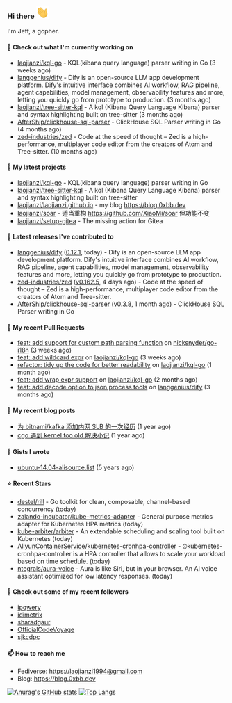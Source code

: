 ### Hi there <img src="https://raw.githubusercontent.com/laojianzi/laojianzi/main/wave.gif" width="30px">

I'm Jeff, a gopher.

#### 👷 Check out what I'm currently working on

- [laojianzi/kql-go](https://github.com/laojianzi/kql-go) - KQL(kibana query language) parser writing in Go (3 weeks ago)
- [langgenius/dify](https://github.com/langgenius/dify) - Dify is an open-source LLM app development platform. Dify&#39;s intuitive interface combines AI workflow, RAG pipeline, agent capabilities, model management, observability features and more, letting you quickly go from prototype to production. (3 months ago)
- [laojianzi/tree-sitter-kql](https://github.com/laojianzi/tree-sitter-kql) - A kql (Kibana Query Language Kibana) parser and syntax highlighting built on tree-sitter (3 months ago)
- [AfterShip/clickhouse-sql-parser](https://github.com/AfterShip/clickhouse-sql-parser) - ClickHouse SQL Parser writing in Go (4 months ago)
- [zed-industries/zed](https://github.com/zed-industries/zed) - Code at the speed of thought – Zed is a high-performance, multiplayer code editor from the creators of Atom and Tree-sitter. (10 months ago)

#### 🌱 My latest projects

- [laojianzi/kql-go](https://github.com/laojianzi/kql-go) - KQL(kibana query language) parser writing in Go
- [laojianzi/tree-sitter-kql](https://github.com/laojianzi/tree-sitter-kql) - A kql (Kibana Query Language Kibana) parser and syntax highlighting built on tree-sitter
- [laojianzi/laojianzi.github.io](https://github.com/laojianzi/laojianzi.github.io) - my blog https://blog.0xbb.dev
- [laojianzi/soar](https://github.com/laojianzi/soar) - 适当重构 https://github.com/XiaoMi/soar 但功能不变
- [laojianzi/setup-gitea](https://github.com/laojianzi/setup-gitea) - The missing action for Gitea

#### 🔭 Latest releases I've contributed to

- [langgenius/dify](https://github.com/langgenius/dify) ([0.12.1](https://github.com/langgenius/dify/releases/tag/0.12.1), today) - Dify is an open-source LLM app development platform. Dify&#39;s intuitive interface combines AI workflow, RAG pipeline, agent capabilities, model management, observability features and more, letting you quickly go from prototype to production.
- [zed-industries/zed](https://github.com/zed-industries/zed) ([v0.162.5](https://github.com/zed-industries/zed/releases/tag/v0.162.5), 4 days ago) - Code at the speed of thought – Zed is a high-performance, multiplayer code editor from the creators of Atom and Tree-sitter.
- [AfterShip/clickhouse-sql-parser](https://github.com/AfterShip/clickhouse-sql-parser) ([v0.3.8](https://github.com/AfterShip/clickhouse-sql-parser/releases/tag/v0.3.8), 1 month ago) - ClickHouse SQL Parser writing in Go

#### 🔨 My recent Pull Requests

- [feat: add support for custom path parsing function](https://github.com/nicksnyder/go-i18n/pull/346) on [nicksnyder/go-i18n](https://github.com/nicksnyder/go-i18n) (3 weeks ago)
- [feat: add wildcard expr](https://github.com/laojianzi/kql-go/pull/7) on [laojianzi/kql-go](https://github.com/laojianzi/kql-go) (3 weeks ago)
- [refactor: tidy up the code for better readability](https://github.com/laojianzi/kql-go/pull/6) on [laojianzi/kql-go](https://github.com/laojianzi/kql-go) (1 month ago)
- [feat: add wrap expr support](https://github.com/laojianzi/kql-go/pull/5) on [laojianzi/kql-go](https://github.com/laojianzi/kql-go) (2 months ago)
- [feat: add decode option to json process tools](https://github.com/langgenius/dify/pull/7138) on [langgenius/dify](https://github.com/langgenius/dify) (3 months ago)

#### 📜 My recent blog posts

- [为 bitnami/kafka 添加内网 SLB 的一次经历](https://blog.0xbb.devhttps://blog.0xbb.dev/posts/bitnami-kafka-slb/) (1 year ago)
- [cgo 遇到 kernel too old 解决小记](https://blog.0xbb.devhttps://blog.0xbb.dev/posts/cgo-kernel-too-old/) (1 year ago)

#### 📓 Gists I wrote

- [ubuntu-14.04-alisource.list](https://gist.github.com/07e2a6bf71a7457b6bd0526b174e744d) (5 years ago)

#### ⭐ Recent Stars

- [destel/rill](https://github.com/destel/rill) - Go toolkit for clean, composable, channel-based concurrency (today)
- [zalando-incubator/kube-metrics-adapter](https://github.com/zalando-incubator/kube-metrics-adapter) - General purpose metrics adapter for Kubernetes HPA metrics (today)
- [kube-arbiter/arbiter](https://github.com/kube-arbiter/arbiter) - An extendable scheduling and scaling tool built on Kubernetes (today)
- [AliyunContainerService/kubernetes-cronhpa-controller](https://github.com/AliyunContainerService/kubernetes-cronhpa-controller) - ⏰kubernetes-cronhpa-controller is a HPA controller that allows to scale your workload based on time schedule. (today)
- [ntegrals/aura-voice](https://github.com/ntegrals/aura-voice) - Aura is like Siri, but in your browser. An AI voice assistant optimized for low latency responses. (today)

#### 👯 Check out some of my recent followers

- [ipqwery](https://github.com/ipqwery)
- [idimetrix](https://github.com/idimetrix)
- [sharadgaur](https://github.com/sharadgaur)
- [OfficialCodeVoyage](https://github.com/OfficialCodeVoyage)
- [sjkcdpc](https://github.com/sjkcdpc)

#### 📫 How to reach me

- Fediverse: https://laojianzi1994@gmail.com
- Blog: https://blog.0xbb.dev


[![Anurag's GitHub stats](https://github-readme-stats.vercel.app/api?username=laojianzi&count_private=true&show_icons=true&theme=vue-dark&include_all_commits=true)](https://github.com/laojianzi/laojianzi)
[![Top Langs](https://github-readme-stats.vercel.app/api/top-langs/?username=laojianzi&theme=vue-dark)](https://github.com/laojianzi/laojianzi)
